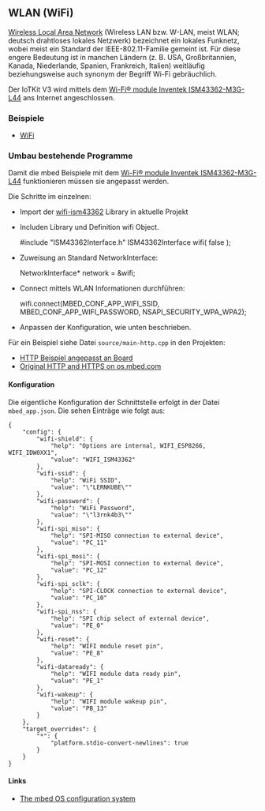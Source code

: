 WLAN (WiFi)
-------------------

[Wireless Local Area Network](https://de.wikipedia.org/wiki/Wireless_Local_Area_Network) (Wireless LAN bzw. W-LAN, meist WLAN; deutsch drahtloses lokales Netzwerk) bezeichnet ein lokales Funknetz, wobei meist ein Standard der IEEE-802.11-Familie gemeint ist. Für diese engere Bedeutung ist in manchen Ländern (z. B. USA, Großbritannien, Kanada, Niederlande, Spanien, Frankreich, Italien) weitläufig beziehungsweise auch synonym der Begriff Wi-Fi gebräuchlich. 

Der IoTKit V3 wird mittels dem [Wi-Fi® module Inventek ISM43362-M3G-L44](https://www.inventeksys.com/wifi/wifi-modules/ism4336-m3g-l44-e-embedded-serial-to-wifi-module/) ans Internet angeschlossen.

### Beispiele

* [WiFi](wifi/)

### Umbau bestehende Programme

Damit die mbed Beispiele mit dem [Wi-Fi® module Inventek ISM43362-M3G-L44](https://www.inventeksys.com/wifi/wifi-modules/ism4336-m3g-l44-e-embedded-serial-to-wifi-module/) funktionieren müssen sie angepasst werden.

Die Schritte im einzelnen:
* Import der [wifi-ism43362](https://os.mbed.com/teams/Disco-L475VG-IOT/code/wifi-ism43362/) Library in aktuelle Projekt
* Includen Library und Definition wifi Object. 


	#include "ISM43362Interface.h"
	ISM43362Interface wifi( false );


* Zuweisung an Standard NetworkInterface:


    NetworkInterface* network = &wifi;


* Connect mittels WLAN Informationen durchführen:


	wifi.connect(MBED_CONF_APP_WIFI_SSID, MBED_CONF_APP_WIFI_PASSWORD, NSAPI_SECURITY_WPA_WPA2);


* Anpassen der Konfiguration, wie unten beschrieben. 

Für ein Beispiel siehe Datei `source/main-http.cpp` in den Projekten:
* [HTTP Beispiel angepasst an Board](https://os.mbed.com/teams/Disco-L475VG-IOT/code/Disco_http-example/)
* [Original HTTP and HTTPS on os.mbed.com](https://os.mbed.com/teams/sandbox/code/http-example/)

#### Konfiguration

Die eigentliche Konfiguration der Schnittstelle erfolgt in der Datei `mbed_app.json`. Die sehen Einträge wie folgt aus:

	{
	    "config": {
	        "wifi-shield": {
	            "help": "Options are internal, WIFI_ESP8266, WIFI_IDW0XX1",
	            "value": "WIFI_ISM43362"
	        },
	        "wifi-ssid": {
	            "help": "WiFi SSID",
	            "value": "\"LERNKUBE\""
	        },
	        "wifi-password": {
	            "help": "WiFi Password",
	            "value": "\"l3rnk4b3\""
	        },
	        "wifi-spi_miso": {
	            "help": "SPI-MISO connection to external device",
	            "value": "PC_11"
	        },
	        "wifi-spi_mosi": {
	            "help": "SPI-MOSI connection to external device",
	            "value": "PC_12"
	        },
	        "wifi-spi_sclk": {
	            "help": "SPI-CLOCK connection to external device",
	            "value": "PC_10"
	        },
	        "wifi-spi_nss": {
	            "help": "SPI chip select of external device",
	            "value": "PE_0"
	        },
	        "wifi-reset": {
	            "help": "WIFI module reset pin",
	            "value": "PE_8"
	        },
	        "wifi-dataready": {
	            "help": "WIFI module data ready pin",
	            "value": "PE_1"
	        },
	        "wifi-wakeup": {
	            "help": "WIFI module wakeup pin",
	            "value": "PB_13"
	        }
	    },
	    "target_overrides": {
	        "*": {
	            "platform.stdio-convert-newlines": true
	        }
	    }
	}
	
#### Links

* [The mbed OS configuration system](https://os.mbed.com/docs/v5.10/reference/configuration.html)	